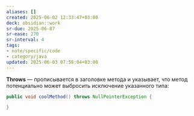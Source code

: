 ```yaml
---
aliases: []
created: 2025-06-02 12:33:47+03:00
deck: obsidian::work
sr-due: 2025-06-07
sr-ease: 270
sr-interval: 4
tags:
- note/specific/code
- category/java
updated: 2025-06-03 07:58:04+03:00
---
```


**Throws**
—
прописывается в заголовке метода и указывает, что метод потенциально может выбросить исключение указанного типа:
```java
public void coolMethod() throws NullPointerException {

}

```